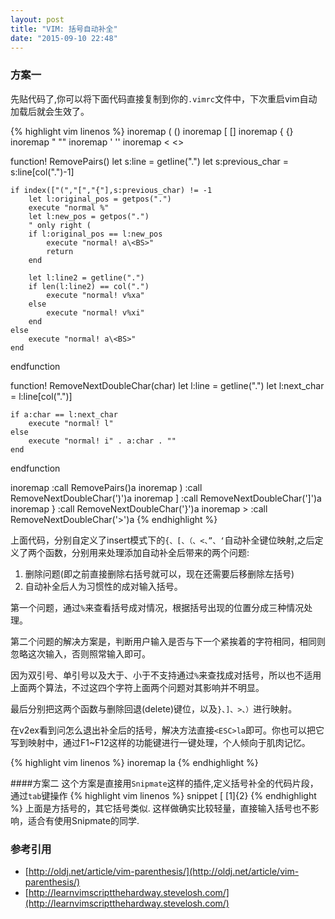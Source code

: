 ```yaml
---
layout: post
title: "VIM: 括号自动补全"
date: "2015-09-10 22:48"
---
```


### 方案一
先贴代码了,你可以将下面代码直接复制到你的`.vimrc`文件中，下次重启vim自动加载后就会生效了。

{% highlight vim linenos %}
inoremap ( ()<LEFT>
inoremap [ []<LEFT>
inoremap { {}<LEFT>
inoremap " ""<LEFT>
inoremap ' ''<LEFT>
inoremap < <><LEFT>

function! RemovePairs()
    let s:line = getline(".")
    let s:previous_char = s:line[col(".")-1]

    if index(["(","[","{"],s:previous_char) != -1
        let l:original_pos = getpos(".")
        execute "normal %"
        let l:new_pos = getpos(".")
        " only right (
        if l:original_pos == l:new_pos
            execute "normal! a\<BS>"
            return
        end

        let l:line2 = getline(".")
        if len(l:line2) == col(".")
            execute "normal! v%xa"
        else
            execute "normal! v%xi"
        end
    else
        execute "normal! a\<BS>"
    end
endfunction

function! RemoveNextDoubleChar(char)
    let l:line = getline(".")
    let l:next_char = l:line[col(".")]

    if a:char == l:next_char
        execute "normal! l"
    else
        execute "normal! i" . a:char . ""
    end
endfunction

inoremap <BS> <ESC>:call RemovePairs()<CR>a
inoremap ) <ESC>:call RemoveNextDoubleChar(')')<CR>a
inoremap ] <ESC>:call RemoveNextDoubleChar(']')<CR>a
inoremap } <ESC>:call RemoveNextDoubleChar('}')<CR>a
inoremap > <ESC>:call RemoveNextDoubleChar('>')<CR>a
{% endhighlight %}

上面代码，分别自定义了insert模式下的`{、[、（、<、”、‘`自动补全键位映射,之后定义了两个函数，分别用来处理添加自动补全后带来的两个问题:

1. 删除问题(即之前直接删除右括号就可以，现在还需要后移删除左括号)
2. 自动补全后人为习惯性的成对输入括号。

第一个问题，通过`%`来查看括号成对情况，根据括号出现的位置分成三种情况处理。

第二个问题的解决方案是，判断用户输入是否与下一个紧挨着的字符相同，相同则忽略这次输入，否则照常输入即可。

因为双引号、单引号以及大于、小于不支持通过`%`来查找成对括号，所以也不适用上面两个算法，不过这四个字符上面两个问题对其影响并不明显。

最后分别把这两个函数与删除回退(delete)键位，以及`}、]、>、）`进行映射。

在v2ex看到问怎么退出补全后的括号，解决方法直接`<ESC>la`即可。你也可以把它写到映射中，通过F1~F12这样的功能键进行一键处理，个人倾向于肌肉记忆。

{% highlight vim linenos %}
inoremap <F9> <ESC>la
{% endhighlight %}


####方案二
这个方案是直接用`Snipmate`这样的插件,定义括号补全的代码片段，通过`tab`键操作
{% highlight vim linenos %}
snippet [
    [${1}]${2}
{% endhighlight %}
上面是方括号的，其它括号类似. 这样做确实比较轻量，直接输入括号也不影响，适合有使用Snipmate的同学.


### 参考引用
+ [http://oldj.net/article/vim-parenthesis/](http://oldj.net/article/vim-parenthesis/)
+ [http://learnvimscriptthehardway.stevelosh.com/](http://learnvimscriptthehardway.stevelosh.com/)
